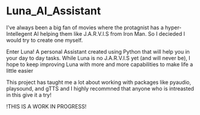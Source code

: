 # Luna_AI_Assistant
I've always been a big fan of movies where the protagnist has a hyper-Intellegent AI helping them
like J.A.R.V.I.S from Iron Man. So I decieded I would try to create one myself.

Enter Luna! A personal Assistant created using Python that will help you in your day to day tasks. 
While Luna is no J.A.R.V.I.S yet (and will never be), I hope to keep improving Luna with more and more 
capabilities to make life a little easier 

This project has taught me a lot about working with packages like pyaudio, playsound, and gTTS and I highly
recommned that anyone who is intreasted in this give it a try!

!THIS IS A WORK IN PROGRESS!

